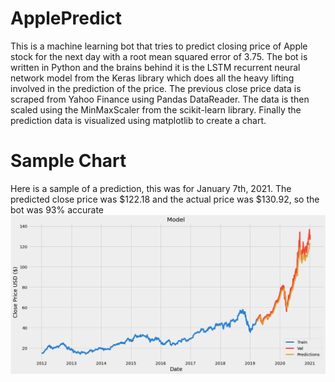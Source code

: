# ApplePredict
This is a machine learning bot that tries to predict closing price of Apple stock for the next day with a root mean squared error of 3.75. The bot is written in Python and the brains behind it is the LSTM recurrent neural network model from the Keras library which does all the heavy lifting involved in the prediction of the price. The previous close price data is scraped from Yahoo Finance using Pandas DataReader. The data is then scaled using the MinMaxScaler from the scikit-learn library. Finally the prediction data is visualized using matplotlib to create a chart.

# Sample Chart
Here is a sample of a prediction, this was for January 7th, 2021. The predicted close price was $122.18 and the actual price was $130.92, so the bot was 93% accurate
![](Graph.png)
